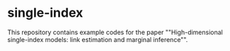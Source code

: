# single-index

This repository contains example codes for the paper ""High-dimensional single-index models: link estimation and marginal inference"".
